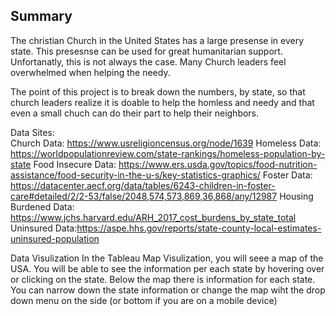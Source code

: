 ## Summary 
The christian Church in the United States has a large presense in every state.  This presesnse can be used for great humanitarian support.  Unfortanatly, this is not always the case.  Many Church leaders feel overwhelmed when helping the needy.  

The point of this project is to break down the numbers, by state, so that church leaders realize it is doable to help the homless and needy and that even a small chuch can do their part to help their neighbors.  

Data Sites:  
Church Data:  https://www.usreligioncensus.org/node/1639
Homeless Data:  https://worldpopulationreview.com/state-rankings/homeless-population-by-state
Food Insecure Data:  https://www.ers.usda.gov/topics/food-nutrition-assistance/food-security-in-the-u-s/key-statistics-graphics/
Foster Data:  https://datacenter.aecf.org/data/tables/6243-children-in-foster-care#detailed/2/2-53/false/2048,574,573,869,36,868/any/12987
Housing Burdened Data:  https://www.jchs.harvard.edu/ARH_2017_cost_burdens_by_state_total
Uninsured Data:https://aspe.hhs.gov/reports/state-county-local-estimates-uninsured-population

Data Visulization 
In the Tableau Map Visulization, you will seee a map of the USA.  You will be able to see the information per each state by hovering over or clicking on the state.  Below the map there is information for each state.  You can narrow down the state information or change the map wiht the drop down menu on the side (or bottom if you are on a mobile device) 
